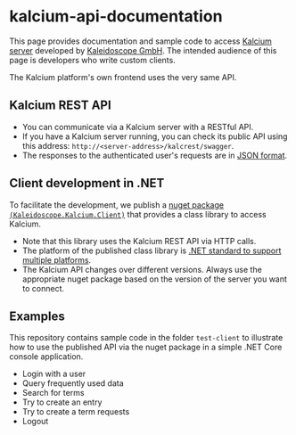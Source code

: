 # kalcium-api-documentation

This page provides documentation and sample code to access [Kalcium server](http://www.quickterm.at/) developed by [Kaleidoscope GmbH](http://www.kaleidoscope.at). The intended audience of this page is developers who write custom clients. 

The Kalcium platform's own frontend uses the very same API. 

## Kalcium REST API

* You can communicate via a Kalcium server with a RESTful API. 
* If you have a Kalcium server running, you can check its public API using this address: `http://<server-address>/kalcrest/swagger`. 
* The responses to the authenticated user's requests are in [JSON format](https://www.json.org/).

## Client development in .NET

To facilitate the development, we publish a [nuget package `(Kaleidoscope.Kalcium.Client)`](https://www.nuget.org/packages/Kaleidoscope.Kalcium.Client/) that provides a class library to access Kalcium. 
* Note that this library uses the Kalcium REST API via HTTP calls.
* The platform of the published class library is [.NET standard to support multiple platforms](https://docs.microsoft.com/en-us/dotnet/standard/net-standard). 
* The Kalcium API changes over different versions.  Always use the appropriate nuget package based on the version of the server you want to connect.

## Examples

This repository contains sample code in the folder `test-client` to illustrate how to use the published API via the nuget package in a simple .NET Core console application. 
 * Login with a user
 * Query frequently used data
 * Search for terms
 * Try to create an entry
 * Try to create a term requests
 * Logout



